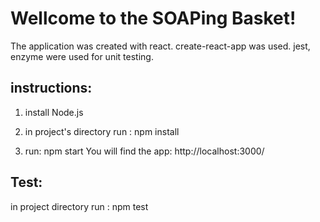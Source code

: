  # Wellcome to the SOAPing Basket!
 The application was created with react.
 create-react-app was used.
 jest, enzyme were used for unit testing.
 
 ## instructions:
 
 1. install Node.js
 
 2. in project's directory run : npm install
 
 3. run: npm start
 You will find the app: http://localhost:3000/
 
 ## Test:
  in project directory run : npm test